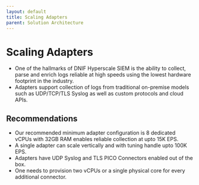 ```yaml
---
layout: default
title: Scaling Adapters
parent: Solution Architecture
---
```


# Scaling Adapters

- One of the hallmarks of DNIF Hyperscale SIEM is the ability to collect, parse and enrich logs reliable at high speeds using the lowest hardware footprint in the industry.
- Adapters support collection of logs from traditional on-premise models such as UDP/TCP/TLS Syslog as well as custom protocols and cloud APIs.

## Recommendations
- Our recommended minimum adapter configuration is 8 dedicated vCPUs with 32GB RAM enables reliable collection at upto 15K EPS.
- A single adapter can scale vertically and with tuning handle upto 100K EPS.
- Adapters have UDP Syslog and TLS PICO Connectors enabled out of the box.
- One needs to provision two vCPUs or a single physical core for every additional connector.

